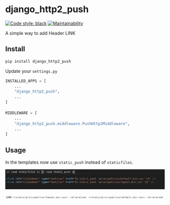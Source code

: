 # django_http2_push

[![Code style: black](https://img.shields.io/badge/code%20style-black-000000.svg)](https://github.com/ambv/black) [![Maintainability](https://api.codeclimate.com/v1/badges/076c5d59aee18da4abc3/maintainability)](https://codeclimate.com/github/ricardochaves/django_http2_push/maintainability)

A simple way to add Header LINK

## Install

```bash
pip install django_http2_push
```

Update your `settings.py`

```python
INSTALLED_APPS = [
    ...
    "django_http2_push",
    ...
]

MIDDLEWARE = [
    ...
    "django_http2_push.middleware.PushHttp2Middleware",
    ...
]
```

## Usage

In the templates now use `static_push` instead of `staticfiles`.

![template_html](docs/images/template_html.png)

![header](docs/images/header_done.png)

